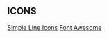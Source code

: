 ## ICONS
[Simple Line Icons](https://github.com/thesabbir/simple-line-icons)
[Font Awesome](https://fontawesome.com/icons?d=gallery)